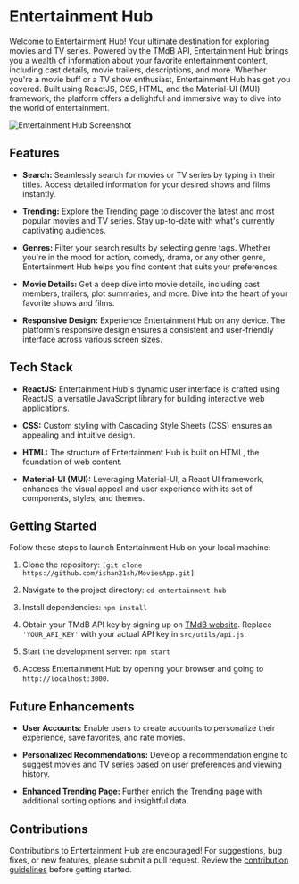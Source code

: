 # Entertainment Hub

Welcome to Entertainment Hub! Your ultimate destination for exploring movies and TV series. Powered by the TMdB API, Entertainment Hub brings you a wealth of information about your favorite entertainment content, including cast details, movie trailers, descriptions, and more. Whether you're a movie buff or a TV show enthusiast, Entertainment Hub has got you covered. Built using ReactJS, CSS, HTML, and the Material-UI (MUI) framework, the platform offers a delightful and immersive way to dive into the world of entertainment.

![Entertainment Hub Screenshot](/screenshot.png)

## Features

- **Search:** Seamlessly search for movies or TV series by typing in their titles. Access detailed information for your desired shows and films instantly.

- **Trending:** Explore the Trending page to discover the latest and most popular movies and TV series. Stay up-to-date with what's currently captivating audiences.

- **Genres:** Filter your search results by selecting genre tags. Whether you're in the mood for action, comedy, drama, or any other genre, Entertainment Hub helps you find content that suits your preferences.

- **Movie Details:** Get a deep dive into movie details, including cast members, trailers, plot summaries, and more. Dive into the heart of your favorite shows and films.

- **Responsive Design:** Experience Entertainment Hub on any device. The platform's responsive design ensures a consistent and user-friendly interface across various screen sizes.

## Tech Stack

- **ReactJS:** Entertainment Hub's dynamic user interface is crafted using ReactJS, a versatile JavaScript library for building interactive web applications.

- **CSS:** Custom styling with Cascading Style Sheets (CSS) ensures an appealing and intuitive design.

- **HTML:** The structure of Entertainment Hub is built on HTML, the foundation of web content.

- **Material-UI (MUI):** Leveraging Material-UI, a React UI framework, enhances the visual appeal and user experience with its set of components, styles, and themes.

## Getting Started

Follow these steps to launch Entertainment Hub on your local machine:

1. Clone the repository: `[git clone https://github.com/ishan21sh/MoviesApp.git]`

2. Navigate to the project directory: `cd entertainment-hub`

3. Install dependencies: `npm install`

4. Obtain your TMdB API key by signing up on [TMdB website](https://www.themoviedb.org/documentation/api). Replace `'YOUR_API_KEY'` with your actual API key in `src/utils/api.js`.

5. Start the development server: `npm start`

6. Access Entertainment Hub by opening your browser and going to `http://localhost:3000`.

## Future Enhancements

- **User Accounts:** Enable users to create accounts to personalize their experience, save favorites, and rate movies.

- **Personalized Recommendations:** Develop a recommendation engine to suggest movies and TV series based on user preferences and viewing history.

- **Enhanced Trending Page:** Further enrich the Trending page with additional sorting options and insightful data.

## Contributions

Contributions to Entertainment Hub are encouraged! For suggestions, bug fixes, or new features, please submit a pull request. Review the [contribution guidelines](CONTRIBUTING.md) before getting started.

